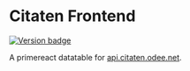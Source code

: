 # Citaten Frontend

[![Version badge](https://badge.odee.net/github/actuator/bhuism/citatenReactClient/master/badge.svg?actuator_url=https://citaten.odee.net/actuator/info)](https://citaten.odee.net)

A primereact datatable for [api.citaten.odee.net](https://api.citaten.odee.net/citaten).
